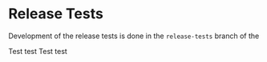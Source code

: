 # Release Tests

Development of the release tests is done in the `release-tests` branch of the


Test
test
Test
test
